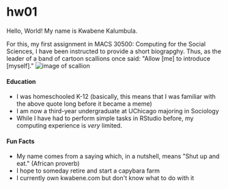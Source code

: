 # hw01

Hello, World! My name is Kwabene Kalumbula.

For this, my first assignment in MACS 30500: Computing for the Social Sciences, I have been instructed to provide a short biograpghy. Thus, as the leader of a band of cartoon scallions once said: "Allow [me] to introduce [myself]." ![image of scallion](https://i.kym-cdn.com/entries/icons/original/000/027/174/veggie.jpg)

#### Education

* I was homeschooled K-12 (basically, this means that I was familiar with the above quote long before it became a meme)
* I am now a third-year undergraduate at UChicago majoring in Sociology
* While I have had to perform simple tasks in RStudio before, my computing experience is *very* limited. 

#### Fun Facts

* My name comes from a saying which, in a nutshell, means "Shut up and eat." (African proverb)
* I hope to someday retire and start a capybara farm
* I currently own kwabene.com but don't know what to do with it
